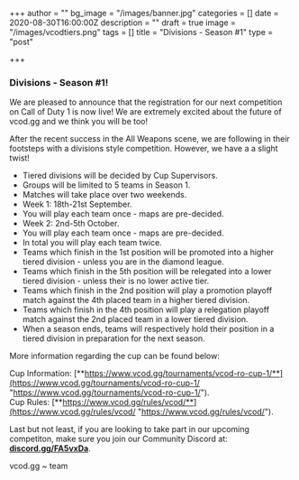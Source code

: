 +++
author = ""
bg_image = "/images/banner.jpg"
categories = []
date = 2020-08-30T16:00:00Z
description = ""
draft = true
image = "/images/vcodtiers.png"
tags = []
title = "Divisions - Season #1"
type = "post"

+++
### **Divisions - Season #1!**

We are pleased to announce that the registration for our next competition on Call of Duty 1 is now live! We are extremely excited about the future of vcod.gg and we think you will be too! 

After the recent success in the All Weapons scene, we are following in their footsteps with a divisions style competition. However, we have a a slight twist! 

* Tiered divisions will be decided by Cup Supervisors.
* Groups will be limited to 5 teams in Season 1.
* Matches will take place over two weekends.
* Week 1: 18th-21st September.
* You will play each team once - maps are pre-decided.
* Week 2: 2nd-5th October.
* You will play each team once - maps are pre-decided.
* In total you will play each team twice.
* Teams which finish in the 1st position will be promoted into a higher tiered division - unless you are in the diamond league.
* Teams which finish in the 5th position will be relegated into a lower tiered division - unless their is no lower active tier.
* Teams which finish in the 2nd position will play a promotion playoff match against the 4th placed team in a higher tiered division.
* Teams which finish in the 4th position will play a relegation playoff match against the 2nd placed team in a lower tiered division. 
* When a season ends, teams will respectively hold their position in a tiered division in preparation for the next season.

More information regarding the cup can be found below:

Cup Information: [**https://www.vcod.gg/tournaments/vcod-ro-cup-1/**](https://www.vcod.gg/tournaments/vcod-ro-cup-1/ "https://www.vcod.gg/tournaments/vcod-ro-cup-1/").  
Cup Rules: [**https://www.vcod.gg/rules/vcod/**](https://www.vcod.gg/rules/vcod/ "https://www.vcod.gg/rules/vcod/").

Last but not least, if you are looking to take part in our upcoming competiton, make sure you join our Community Discord at: [**discord.gg/FA5vxDa**](https://discord.gg/FA5vxDa. "https://discord.gg/FA5vxDa.").

vcod.gg \~ team